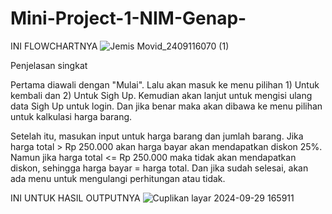 # Mini-Project-1-NIM-Genap-

INI FLOWCHARTNYA
![Jemis Movid_2409116070 (1)](https://github.com/user-attachments/assets/99663025-fe80-469e-8cc1-ff624e019888)

Penjelasan singkat

Pertama diawali dengan "Mulai". Lalu akan masuk ke menu pilihan 1) Untuk kembali dan 2) Untuk Sigh Up. Kemudian akan lanjut untuk mengisi ulang data Sigh Up untuk login. Dan jika benar maka akan dibawa ke menu pilihan untuk kalkulasi harga barang.

Setelah itu, masukan input untuk harga barang dan jumlah barang. Jika harga total > Rp 250.000 akan harga bayar akan mendapatkan diskon 25%. Namun jika harga total <= Rp 250.000 maka tidak akan mendapatkan diskon, sehingga harga bayar = harga total.
Dan jika sudah selesai, akan ada menu untuk mengulangi perhitungan atau tidak.

INI UNTUK HASIL OUTPUTNYA
![Cuplikan layar 2024-09-29 165911](https://github.com/user-attachments/assets/1e696c29-38ef-403a-a9b3-4e3f869d8add)


